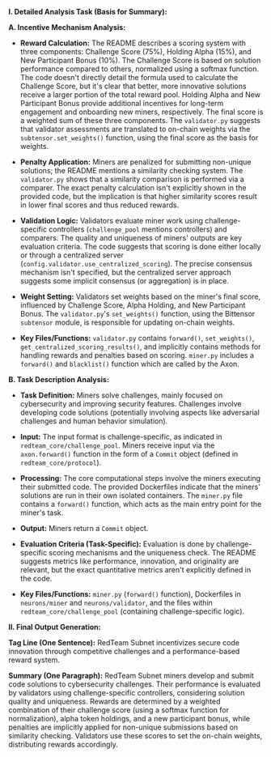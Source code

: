 **I. Detailed Analysis Task (Basis for Summary):**

**A. Incentive Mechanism Analysis:**

* **Reward Calculation:** The README describes a scoring system with three components: Challenge Score (75%), Holding Alpha (15%), and New Participant Bonus (10%).  The Challenge Score is based on solution performance compared to others, normalized using a softmax function.  The code doesn't directly detail the formula used to calculate the Challenge Score, but it's clear that better, more innovative solutions receive a larger portion of the total reward pool.  Holding Alpha and New Participant Bonus provide additional incentives for long-term engagement and onboarding new miners, respectively. The final score is a weighted sum of these three components.  The `validator.py` suggests that validator assessments are translated to on-chain weights via the `subtensor.set_weights()` function, using the final score as the basis for weights.

* **Penalty Application:**  Miners are penalized for submitting non-unique solutions; the README mentions a similarity checking system.  The `validator.py` shows that a similarity comparison is performed via a comparer.  The exact penalty calculation isn't explicitly shown in the provided code, but the implication is that higher similarity scores result in lower final scores and thus reduced rewards.

* **Validation Logic:** Validators evaluate miner work using challenge-specific controllers (`challenge_pool` mentions controllers) and comparers. The quality and uniqueness of miners' outputs are key evaluation criteria.  The code suggests that scoring is done either locally or through a centralized server (`config.validator.use_centralized_scoring`). The precise consensus mechanism isn't specified, but the centralized server approach suggests some implicit consensus (or aggregation) is in place.

* **Weight Setting:** Validators set weights based on the miner's final score, influenced by Challenge Score, Alpha Holding, and New Participant Bonus.  The `validator.py`'s `set_weights()` function, using the Bittensor `subtensor` module, is responsible for updating on-chain weights.

* **Key Files/Functions:** `validator.py` contains  `forward()`, `set_weights()`, `get_centralized_scoring_results()`, and implicitly contains methods for handling rewards and penalties based on scoring.  `miner.py` includes a `forward()` and `blacklist()` function which are called by the Axon.


**B. Task Description Analysis:**

* **Task Definition:** Miners solve challenges, mainly focused on cybersecurity and improving security features. Challenges involve developing code solutions (potentially involving aspects like adversarial challenges and human behavior simulation).

* **Input:** The input format is challenge-specific, as indicated in `redteam_core/challenge_pool`.  Miners receive input via the `axon.forward()` function in the form of a `Commit` object (defined in `redteam_core/protocol`).

* **Processing:** The core computational steps involve the miners executing their submitted code. The provided Dockerfiles indicate that the miners' solutions are run in their own isolated containers.  The `miner.py` file contains a `forward()` function, which acts as the main entry point for the miner's task.

* **Output:** Miners return a `Commit` object.

* **Evaluation Criteria (Task-Specific):** Evaluation is done by challenge-specific scoring mechanisms and the uniqueness check.  The README suggests metrics like performance, innovation, and originality are relevant, but the exact quantitative metrics aren't explicitly defined in the code.

* **Key Files/Functions:** `miner.py` (`forward()` function),  Dockerfiles in `neurons/miner` and `neurons/validator`, and the files within `redteam_core/challenge_pool` (containing challenge-specific logic).


**II. Final Output Generation:**

**Tag Line (One Sentence):**  RedTeam Subnet incentivizes secure code innovation through competitive challenges and a performance-based reward system.

**Summary (One Paragraph):** RedTeam Subnet miners develop and submit code solutions to cybersecurity challenges.  Their performance is evaluated by validators using challenge-specific controllers, considering solution quality and uniqueness.  Rewards are determined by a weighted combination of their challenge score (using a softmax function for normalization), alpha token holdings, and a new participant bonus, while penalties are implicitly applied for non-unique submissions based on similarity checking. Validators use these scores to set the on-chain weights, distributing rewards accordingly.
